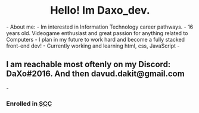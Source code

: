 <DOCTYPE html>
<html>
<head>
  <h1 align="center"> 
    <h1> <center>Hello! Im Daxo_dev.</center> </h1>
- About me:
- Im interested in Information Technology career pathways.
- 16 years old. Videogame enthusiast and great passion for anything related to Computers
- I plan in my future to work hard and become a fully stacked front-end dev!
- Currently working and learning html, css, JavaScript
-<h2> I am reachable most oftenly on my Discord: DaXo#2016. And then davud.dakit@gmail.com</h2>
- <h3> Enrolled in <abbr title="SarajevoCodingClub">SCC</abbr> </h3>

